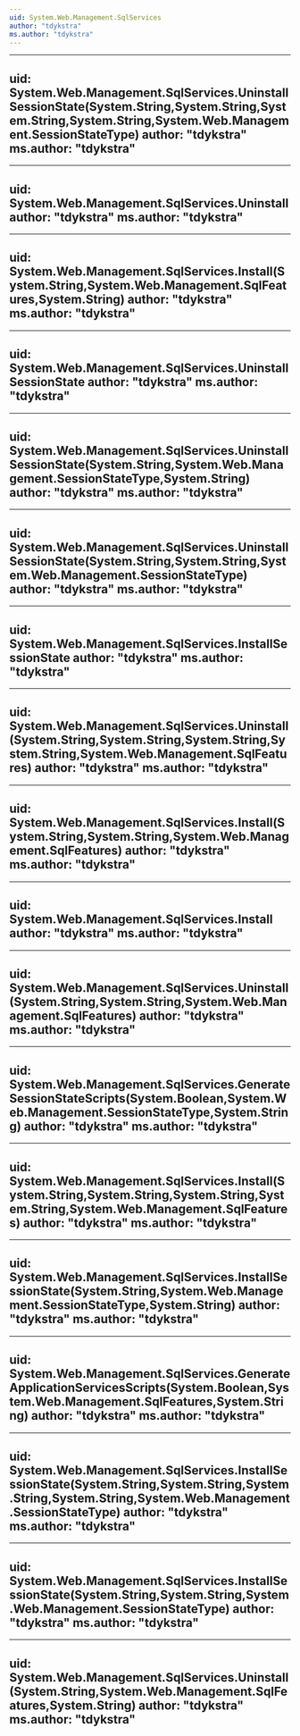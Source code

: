 ```yaml
---
uid: System.Web.Management.SqlServices
author: "tdykstra"
ms.author: "tdykstra"
---
```


---
uid: System.Web.Management.SqlServices.UninstallSessionState(System.String,System.String,System.String,System.String,System.Web.Management.SessionStateType)
author: "tdykstra"
ms.author: "tdykstra"
---

---
uid: System.Web.Management.SqlServices.Uninstall
author: "tdykstra"
ms.author: "tdykstra"
---

---
uid: System.Web.Management.SqlServices.Install(System.String,System.Web.Management.SqlFeatures,System.String)
author: "tdykstra"
ms.author: "tdykstra"
---

---
uid: System.Web.Management.SqlServices.UninstallSessionState
author: "tdykstra"
ms.author: "tdykstra"
---

---
uid: System.Web.Management.SqlServices.UninstallSessionState(System.String,System.Web.Management.SessionStateType,System.String)
author: "tdykstra"
ms.author: "tdykstra"
---

---
uid: System.Web.Management.SqlServices.UninstallSessionState(System.String,System.String,System.Web.Management.SessionStateType)
author: "tdykstra"
ms.author: "tdykstra"
---

---
uid: System.Web.Management.SqlServices.InstallSessionState
author: "tdykstra"
ms.author: "tdykstra"
---

---
uid: System.Web.Management.SqlServices.Uninstall(System.String,System.String,System.String,System.String,System.Web.Management.SqlFeatures)
author: "tdykstra"
ms.author: "tdykstra"
---

---
uid: System.Web.Management.SqlServices.Install(System.String,System.String,System.Web.Management.SqlFeatures)
author: "tdykstra"
ms.author: "tdykstra"
---

---
uid: System.Web.Management.SqlServices.Install
author: "tdykstra"
ms.author: "tdykstra"
---

---
uid: System.Web.Management.SqlServices.Uninstall(System.String,System.String,System.Web.Management.SqlFeatures)
author: "tdykstra"
ms.author: "tdykstra"
---

---
uid: System.Web.Management.SqlServices.GenerateSessionStateScripts(System.Boolean,System.Web.Management.SessionStateType,System.String)
author: "tdykstra"
ms.author: "tdykstra"
---

---
uid: System.Web.Management.SqlServices.Install(System.String,System.String,System.String,System.String,System.Web.Management.SqlFeatures)
author: "tdykstra"
ms.author: "tdykstra"
---

---
uid: System.Web.Management.SqlServices.InstallSessionState(System.String,System.Web.Management.SessionStateType,System.String)
author: "tdykstra"
ms.author: "tdykstra"
---

---
uid: System.Web.Management.SqlServices.GenerateApplicationServicesScripts(System.Boolean,System.Web.Management.SqlFeatures,System.String)
author: "tdykstra"
ms.author: "tdykstra"
---

---
uid: System.Web.Management.SqlServices.InstallSessionState(System.String,System.String,System.String,System.String,System.Web.Management.SessionStateType)
author: "tdykstra"
ms.author: "tdykstra"
---

---
uid: System.Web.Management.SqlServices.InstallSessionState(System.String,System.String,System.Web.Management.SessionStateType)
author: "tdykstra"
ms.author: "tdykstra"
---

---
uid: System.Web.Management.SqlServices.Uninstall(System.String,System.Web.Management.SqlFeatures,System.String)
author: "tdykstra"
ms.author: "tdykstra"
---
